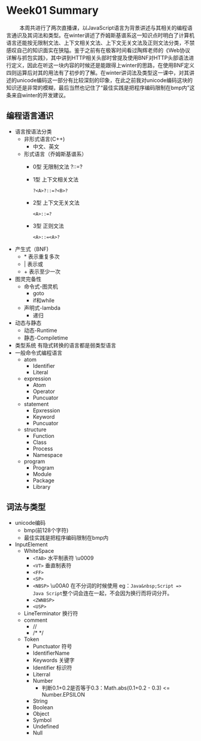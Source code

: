 # Week01 Summary
&nbsp;&nbsp;&nbsp;&nbsp;&nbsp;&nbsp;&nbsp;&nbsp;&nbsp;本周共进行了两次直播课，以JavaScript语言为背景讲述与其相关的编程语言通识及其词法和类型。在winter讲述了乔姆斯基谱系这一知识点时明白了计算机语言还能按无限制文法、上下文相关文法、上下文无关文法及正则文法分类，不禁感叹自己的知识面实在狭隘。鉴于之前有在极客时间看过陶辉老师的《Web协议详解与抓包实践》，其中讲到HTTP相关头部时曾提及使用BNF对HTTP头部语法进行定义，因此在听这一块内容的时候还是能跟得上winter的思路，在使用BNF定义四则运算后对其的用法有了初步的了解。在winter讲词法及类型这一课中，对其讲述的unicode编码这一部分有比较深刻的印象，在此之前我对unicode编码这块的知识还是非常的模糊，最后当然也记住了“最佳实践是把程序编码限制在bmp内”这条来自winter的开发建议。

## 编程语言通识
- 语言按语法分类
    - 非形式语言(C++)
        - 中文、英文
    - 形式语言（乔姆斯基谱系）
        - 0型 无限制文法
            ?::=?
        - 1型 上下文相关文法

            `?<A>?::=?<B>?`
        - 2型 上下文无关文法

            `<A>::=?`
        - 3型 正则文法

            `<A>::=<A>?`
- 产生式（BNF)
    - \* 表示重复多次
    - \| 表示或
    - \+ 表示至少一次
- 图灵完备性
    - 命令式-图灵机
        - goto
        - if和while
    - 声明式-lambda
        - 递归
- 动态与静态
    - 动态-Runtime
    - 静态-Compiletime
- 类型系统
    有隐式转换的语言都是弱类型语言
- 一般命令式编程语言
    - atom
        - Identifier
        - Literal
    - expression
        - Atom
        - Operator
        - Puncuator
    - statement
        - Epxression
        - Keyword
        - Puncuator
    - structure
        - Function
        - Class
        - Process
        - Namespace
    - program
        - Program
        - Module
        - Package
        - Library


## 词法与类型
- unicode编码
    - bmp(前128个字符)
    - 最佳实践是把程序编码限制在bmp内
- InputElement
    - WhiteSpace
        - `<TAB>` 水平制表符 \u0009
        - `<VT>` 垂直制表符
        - `<FF>`
        - `<SP>`
        - `<NBSP>` \u00A0 在不分词的时候使用 eg：`Java&nbsp;Script => Java Script`整个词会连在一起，不会因为换行而将词分开。
        - `<ZWNBSP>`
        - `<USP>`
    - LineTerminator 换行符
    - comment
        - //
        - /* */
    - Token
        - Punctuator  符号
        - IdentifierName
        - Keywords    关键字
        - Identifier  标识符
        - Literral
        - Number
            - 判断0.1+0.2是否等于0.3：Math.abs(0.1+0.2 - 0.3) <= Number.EPSILON
        - String
        - Boolean
        - Object
        - Symbol
        - Undefined
        - Null